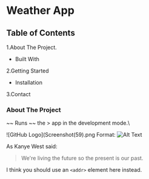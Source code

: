 # Weather App



## Table of Contents

1.About The Project.

 -  Built With
 
2.Getting Started

 -  Installation
 
3.Contact

### About The Project

~~ Runs ~~ the > app in the development mode.\


![GitHub Logo](Screenshot(59).png
Format: ![Alt Text](url)


As Kanye West said:

> We're living the future so
> the present is our past.
> 

I think you should use an
`<addr>` element here instead.
